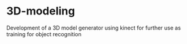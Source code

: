 # 3D-modeling
Development of a 3D model generator using kinect for further use as training for object recognition
